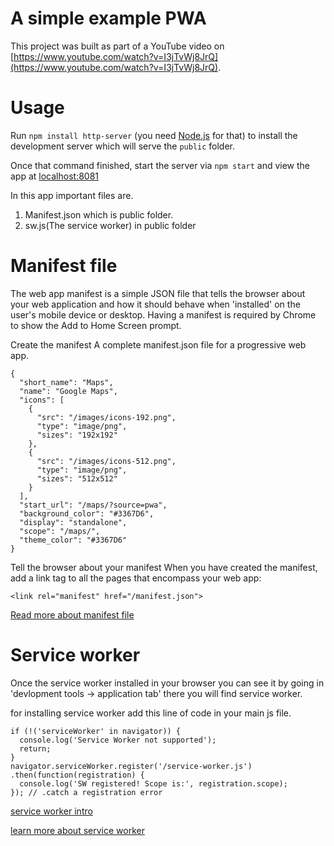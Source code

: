 # A simple example PWA
This project was built as part of a YouTube video on [https://www.youtube.com/watch?v=I3jTvWj8JrQ](https://www.youtube.com/watch?v=I3jTvWj8JrQ).

# Usage
Run `npm install http-server` (you need [Node.js](https://nodejs.org) for that) to install the development server which will serve the `public` folder.

Once that command finished, start the server via `npm start` and view the app at [localhost:8081](http://localhost:8081)

In this app important files are.
  1. Manifest.json which is public folder.
  2. sw.js(The service worker) in public folder
  

# Manifest file
The web app manifest is a simple JSON file that tells the browser about your web application and how it should behave when 'installed' on the user's mobile device or desktop. Having a manifest is required by Chrome to show the Add to Home Screen prompt.


Create the manifest
A complete manifest.json file for a progressive web app.
```
{
  "short_name": "Maps",
  "name": "Google Maps",
  "icons": [
    {
      "src": "/images/icons-192.png",
      "type": "image/png",
      "sizes": "192x192"
    },
    {
      "src": "/images/icons-512.png",
      "type": "image/png",
      "sizes": "512x512"
    }
  ],
  "start_url": "/maps/?source=pwa",
  "background_color": "#3367D6",
  "display": "standalone",
  "scope": "/maps/",
  "theme_color": "#3367D6"
}
```

Tell the browser about your manifest
When you have created the manifest, add a link tag to all the pages that encompass your web app:

``` <link rel="manifest" href="/manifest.json"> ```

[Read more about manifest file](https://developers.google.com/web/fundamentals/web-app-manifest/)


# Service worker
Once the service worker installed in your browser you can see it by going in 'devlopment tools -> application tab' there you will find service worker.

for installing service worker add this line of code in your main js file.

```
if (!('serviceWorker' in navigator)) {
  console.log('Service Worker not supported');
  return;
}
navigator.serviceWorker.register('/service-worker.js')
.then(function(registration) {
  console.log('SW registered! Scope is:', registration.scope);
}); // .catch a registration error
```

[service worker intro](https://docs.google.com/presentation/d/1bFVDRa71JK0ilr6lS6y9Twqp9gy8jzV1O8FFbG4A3qk/edit#slide=id.p4)

[learn more about service worker](https://codelabs.developers.google.com/codelabs/pwa-scripting-the-service-worker/index.html?index=..%2F..dev-pwa-training#0)



